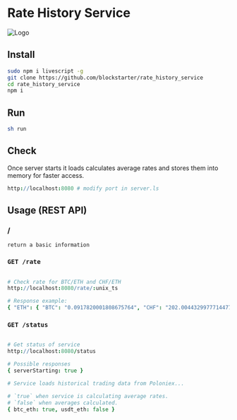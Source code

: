 # Rate History Service

![Logo](https://avatars2.githubusercontent.com/u/28689719?v=3&s=200)

## Install

```Bash
sudo npm i livescript -g
git clone https://github.com/blockstarter/rate_history_service
cd rate_history_service
npm i
```

## Run 

```Bash
sh run
```

## Check 

Once server starts it loads calculates average rates and stores them into 
memory for faster access.

```Coffeescript
http://localhost:8080 # modify port in server.ls
```



## Usage (REST API)

### /

```
return a basic information

```

### `GET /rate`

```Coffeescript

# Check rate for BTC/ETH and CHF/ETH
http://localhost:8080/rate/:unix_ts

# Response example:
{ "ETH": { "BTC": "0.0917820001808675764", "CHF": "202.00443299777144779363" }}

```

### `GET /status`

```Coffeescript

# Get status of service
http://localhost:8080/status

# Possible responses
{ serverStarting: true }

# Service loads historical trading data from Poloniex...

# `true` when service is calculating average rates.
# `false` when averages calculated.
{ btc_eth: true, usdt_eth: false } 

```